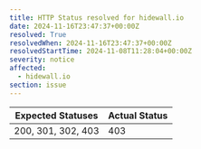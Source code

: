 ```yaml
---
title: HTTP Status resolved for hidewall.io
date: 2024-11-16T23:47:37+00:00Z
resolved: True
resolvedWhen: 2024-11-16T23:47:37+00:00Z
resolvedStartTime: 2024-11-08T11:28:04+00:00Z
severity: notice
affected:
  - hidewall.io
section: issue
---
```


| Expected Statuses | Actual Status  |
|-------------------|----------------|
| 200, 301, 302, 403 | 403 |
